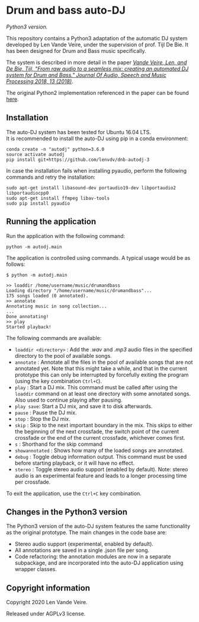 # Drum and bass auto-DJ
_Python3 version._

This repository contains a Python3 adaptation of the automatic DJ system developed by Len Vande Veire, under the supervision of prof. Tijl De Bie. It has been designed for Drum and Bass music specifically.

The system is described in more detail in the paper [_Vande Veire, Len, and De Bie, Tijl, "From raw audio to a seamless mix: creating an automated DJ system for Drum and Bass." Journal Of Audio, Speech and Music Processing 2018, 13 (2018)_](https://doi.org/10.1186/s13636-018-0134-8).

The original Python2 implementation referenced in the paper can be found [here](https://bitbucket.org/ghentdatascience/dj/src/master/).

## Installation

The auto-DJ system has been tested for Ubuntu 16.04 LTS.  
It is recommended to install the auto-DJ using pip in a conda environment:

```
conda create -n "autodj" python=3.6.0
source activate autodj
pip install git+https://github.com/lenvdv/dnb-autodj-3
```

In case the installation fails when installing pyaudio, perform the following commands and retry the installation:

```
sudo apt-get install libasound-dev portaudio19-dev libportaudio2 libportaudiocpp0
sudo apt-get install ffmpeg libav-tools
sudo pip install pyaudio
```

## Running the application

Run the application with the following command:

`python -m autodj.main`

The application is controlled using commands. A typical usage would be as follows:

```
$ python -m autodj.main

>> loaddir /home/username/music/drumandbass
Loading directory "/home/username/music/drumandbass"...
175 songs loaded (0 annotated).
>> annotate
Annotating music in song collection...
...
Done annotating!
>> play
Started playback!
```


The following commands are available:

* `loaddir <directory>` : Add the _.wav_ and _.mp3_ audio files in the specified directory to the pool of available songs.
* `annotate` : Annotate all the files in the pool of available songs that are not annotated yet. Note that this might take a while, and that in the current prototype this can only be interrupted by forcefully exiting the program (using the key combination `Ctrl+C`).
* `play` : Start a DJ mix. This command must be called after using the `loaddir` command on at least one directory with some annotated songs. Also used to continue playing after pausing.
* `play save`: Start a DJ mix, and save it to disk afterwards.
* `pause` : Pause the DJ mix.
* `stop` : Stop the DJ mix.
* `skip` : Skip to the next important boundary in the mix. This skips to either the beginning of the next crossfade, the switch point of the current crossfade or the end of the current crossfade, whichever comes first.
* `s` : Shorthand for the skip command
* `showannotated` : Shows how many of the loaded songs are annotated.
* `debug` : Toggle debug information output. This command must be used before starting playback, or it will have no effect.
* `stereo` : Toggle stereo audio support (enabled by default). Note: stereo audio is an experimental feature and leads to a longer processing time per crossfade.

To exit the application, use the `Ctrl+C` key combination.

## Changes in the Python3 version

The Python3 version of the auto-DJ system features the same functionality as the original prototype.
The main changes in the code base are:

* Stereo audio support (experimental, enabled by default).
* All annotations are saved in a single .json file per song.
* Code refactoring: the annotation modules are now in a separate subpackage, and are incorporated into the auto-DJ application using wrapper classes.


## Copyright information
Copyright 2020 Len Vande Veire.

Released under AGPLv3 license.
